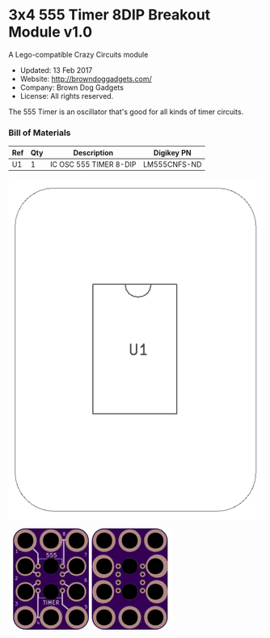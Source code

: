 <!--- start title --->
# 3x4 555 Timer 8DIP Breakout Module v1.0
A Lego-compatible Crazy Circuits module

- Updated: 13 Feb 2017
- Website: http://browndoggadgets.com/
- Company: Brown Dog Gadgets
- License: All rights reserved.

<!--- end title --->
The 555 Timer is an oscillator that's good for all kinds of timer circuits.

<!--- bom start --->
### Bill of Materials

|Ref|Qty|Description|Digikey PN|
|---|---|-----------|------|
|U1|1|IC OSC 555 TIMER 8-DIP|LM555CNFS-ND|


<!--- bom end --->
![Assembly Diagram](assembly.png)

![Gerber Preview](preview.png)

